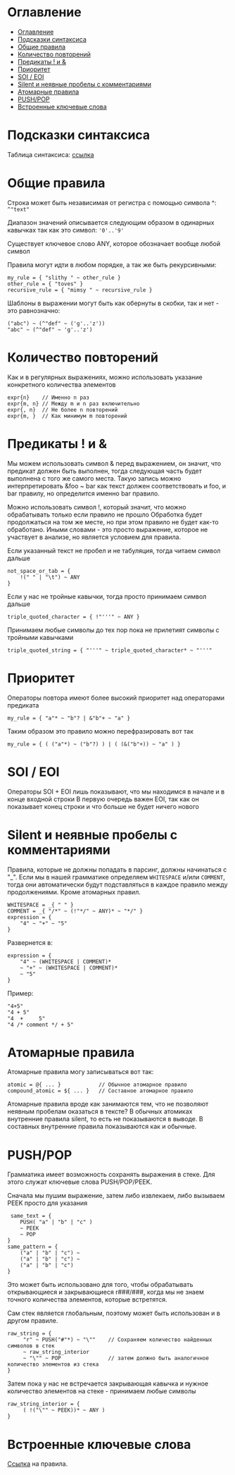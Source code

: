 <!-- markdownlint-disable MD025 -->

# Оглавление

- [Оглавление](#оглавление)
- [Подсказки синтаксиса](#подсказки-синтаксиса)
- [Общие правила](#общие-правила)
- [Количество повторений](#количество-повторений)
- [Предикаты ! и &](#предикаты--и-)
- [Приоритет](#приоритет)
- [SOI / EOI](#soi--eoi)
- [Silent и неявные пробелы с комментариями](#silent-и-неявные-пробелы-с-комментариями)
- [Атомарные правила](#атомарные-правила)
- [PUSH/POP](#pushpop)
- [Встроенные ключевые слова](#встроенные-ключевые-слова)

# Подсказки синтаксиса

Таблица синтаксиса: [ссылка](https://pest.rs/book/grammars/syntax.html#cheat-sheet)

# Общие правила

Строка может быть независимая от регистра c помощью символа ^:
`^"text"`

Диапазон значений описывается следующим образом в одинарных кавычках так как это символ: `'0'..'9'`

Существует ключевое слово ANY, которое обозначает вообще любой символ

Правила могут идти в любом порядке, а так же быть рекурсивными:

```pest
my_rule = { "slithy " ~ other_rule }
other_rule = { "toves" }
recursive_rule = { "mimsy " ~ recursive_rule }
```

Шаблоны в выражении могут быть как обернуты в скобки, так и нет - это равнозначно:

```pest
("abc") ~ (^"def" ~ ('g'..'z'))
"abc" ~ (^"def" ~ 'g'..'z')
```

# Количество повторений

Как и в регулярных выражениях, можно использовать указание конкретного количества элементов

```pest
expr{n}    // Именно n раз
expr{m, n} // Между m и n раз включительно
expr{, n}  // Не более n повторений
expr{m, }  // Как минимум m повторений
```

# Предикаты ! и &

Мы можем использовать символ & перед выражением, он значит, что предикат должен быть выполнен, тогда следующая часть будет выполнена с того же самого места.
Такую запись можно интерпретировать &foo ~ bar как текст должен соответствовать и foo, и bar правилу, но определится именно bar правило.

Можно использовать символ !, который значит, что можно обрабатывать только если правило не прошло
Обработка будет продолжаться на том же месте, но при этом правило не будет как-то обработано.
Иными словами - это просто выражение, которое не участвует в анализе, но является условием для правила.

Если указанный текст не пробел и не табуляция, тогда читаем символ дальше

```pest
not_space_or_tab = {
    !(" " | "\t") ~ ANY
}
```

Если у нас не тройные кавычки, тогда просто принимаем символ дальше

```pest
triple_quoted_character = { !"'''" ~ ANY }
```

Принимаем любые символы до тех пор пока не прилетият символы с тройными кавычками

```pest
triple_quoted_string = { "'''" ~ triple_quoted_character* ~ "'''"
```

# Приоритет

Операторы повтора имеют более высокий приоритет над операторами предиката

```pest
my_rule = { "a"* ~ "b"? | &"b"+ ~ "a" }
```

Таким образом это правило можно перефразировать вот так

```pest
my_rule = { ( ("a"*) ~ ("b"?) ) | ( (&("b"+)) ~ "a" ) }
```

# SOI / EOI

Операторы SOI + EOI лишь показывают, что мы находимся в начале и в конце входной строки
В первую очередь важен EOI, так как он показывает конец строки и что больше не будет ничего нового

# Silent и неявные пробелы с комментариями

Правила, которые не должны попадать в парсинг, должны начинаться с "_".
Если мы в нашей грамматике определяем `WHITESPACE` и/или `COMMENT`, тогда они автоматически будут подставляться в каждое правило между продолжениями. Кроме атомарных правил. 

```pest
WHITESPACE = _{ " " }
COMMENT = _{ "/*" ~ (!"*/" ~ ANY)* ~ "*/" }
expression = {
    "4" ~ "+" ~ "5"
}
```

Развернется в:

```pest
expression = {
    "4" ~ (WHITESPACE | COMMENT)*
    ~ "+" ~ (WHITESPACE | COMMENT)*
    ~ "5"
}
```

Пример:

```pest
"4+5"
"4 + 5"
"4  +     5"
"4 /* comment */ + 5"
```

# Атомарные правила

Атомарные правила могу записываться вот так:

```pest
atomic = @{ ... }            // Обычное атомарное правило
compound_atomic = ${ ... }   // Составное атомарное правило
```

Атомарные правила вроде как занимаются тем, что не позволяют неявным пробелам оказаться в тексте?
В обычных атомиках внутренние правила silent, то есть не показываются в выводе.
В составных внутренние правила показываются как и обычные.

# PUSH/POP

Грамматика имеет возможность сохранять выражения в стеке.
Для этого служат ключевые слова PUSH/POP/PEEK.

Сначала мы пушим выражение, затем либо извлекаем, либо вызываем PEEK просто для указания

```pest
 same_text = {
    PUSH( "a" | "b" | "c" )
    ~ PEEK
    ~ POP
}
same_pattern = {
    ("a" | "b" | "c") ~ 
    ("a" | "b" | "c") ~ 
    ("a" | "b" | "c")
}
```

Это может быть использовано для того, чтобы обрабатывать открывающиеся и закрывающиеся r###/###, когда мы не знаем точного количества элементов, которые встретятся.

Сам стек является глобальным, поэтому может быть использован и в другом правиле.

```pest
raw_string = {
     "r" ~ PUSH("#"*) ~ "\""    // Сохраняем количество найденных символов в стек
     ~ raw_string_interior
     ~ "\"" ~ POP               // затем должно быть аналогичное количество элементов из стека
}
```

Затем пока у нас не встречается закрывающая кавычка и нужное количество элементов на стеке - принимаем любые символы

```pest
raw_string_interior = {
     ( !("\"" ~ PEEK))* ~ ANY )
}
```

# Встроенные ключевые слова

[Ссылка](https://pest.rs/book/grammars/built-ins.html) на правила.
